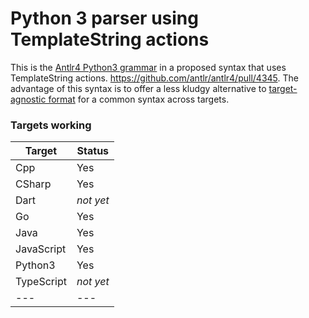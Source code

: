 # Python 3 parser using TemplateString actions

This is the [Antlr4 Python3 grammar](https://github.com/antlr/grammars-v4/tree/master/python/python3)
in a proposed syntax that uses TemplateString actions.
https://github.com/antlr/antlr4/pull/4345. The advantage of this syntax is to offer a
less kludgy alternative to [target-agnostic format](https://github.com/antlr/antlr4/blob/dev/doc/target-agnostic-grammars.md)
for a common syntax across targets.

### Targets working

| Target | Status |
|---|---|
| Cpp | Yes |
| CSharp | Yes |
| Dart | _not yet_ |
| Go | Yes |
| Java | Yes |
| JavaScript | Yes |
| Python3 | Yes |
| TypeScript | _not yet_ |
|---|---|
